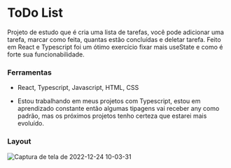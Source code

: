 
<h1> ToDo List </h1>

Projeto de estudo que é cria uma lista de tarefas, você pode adicionar uma tarefa, marcar como feita, quantas estão concluídas e deletar tarefa.
Feito em React e Typescript foi um ótimo exercício fixar mais useState e como é forte sua funcionabilidade.

<h3> Ferramentas </h3>

 - React, Typescript, Javascript, HTML, CSS
 
 - Estou trabalhando em meus projetos com Typescript, estou em aprendizado constante então algumas tipagens vai receber any como padrão, mas os próximos  projetos tenho certeza que estarei mais evoluído.

<h3> Layout </h3>

![Captura de tela de 2022-12-24 10-03-31](https://user-images.githubusercontent.com/82332461/209437477-4956d0f6-c758-41ea-a6da-306e029847b2.png)
